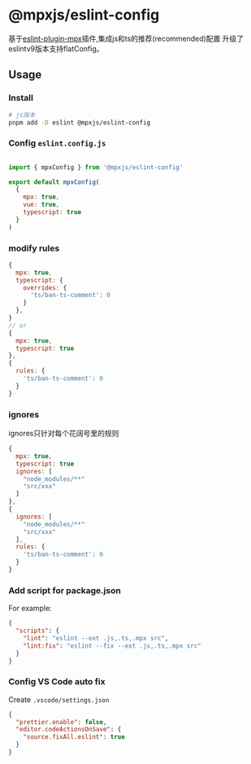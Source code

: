 # @mpxjs/eslint-config
基于[eslint-plugin-mpx](https://github.com/mpx-ecology/eslint-plugin-mpx)插件,集成js和ts的推荐(recommended)配置
升级了eslintv9版本支持flatConfig。
## Usage

### Install

```bash
# js版本
pnpm add -D eslint @mpxjs/eslint-config
```

### Config `eslint.config.js`

```js

import { mpxConfig } from '@mpxjs/eslint-config'

export default mpxConfig(
  {
    mpx: true,
    vue: true,
    typescript: true
  }
)
```

### modify rules

```js
{
  mpx: true,
  typescript: {
    overrides: {
      'ts/ban-ts-comment': 0
    }
  },
}
// or
{
  mpx: true,
  typescript: true
},
{
  rules: {
    'ts/ban-ts-comment': 0
  }
}
```

### ignores

ignores只针对每个花阔号里的规则
```js
{
  mpx: true,
  typescript: true
  ignores: [
    "node_modules/**"
    "src/xxx"
  ]
},
{
  ignores: [
    "node_modules/**"
    "src/xxx"
  ],
  rules: {
    'ts/ban-ts-comment': 0
  }
}
```

### Add script for package.json

For example:

```json
{
  "scripts": {
    "lint": "eslint --ext .js,.ts,.mpx src",
    "lint:fix": "eslint --fix --ext .js,.ts,.mpx src"
  }
}
```

### Config VS Code auto fix

Create `.vscode/settings.json`

```json
{
  "prettier.enable": false,
  "editor.codeActionsOnSave": {
    "source.fixAll.eslint": true
  }
}
```
